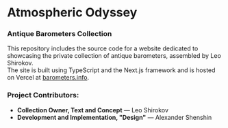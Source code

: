 # Atmospheric Odyssey

### Antique Barometers Collection

This repository includes the source code for a website dedicated to showcasing the private collection of antique barometers, assembled by Leo Shirokov.  
The site is built using TypeScript and the Next.js framework and is hosted on Vercel at [barometers.info](https://www.barometers.info/).

### Project Contributors:

- **Collection Owner, Text and Concept** — Leo Shirokov
- **Development and Implementation, "Design"** — Alexander Shenshin